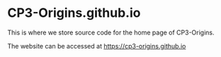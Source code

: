 # CP3-Origins.github.io
This is where we store source code for the home page of CP3-Origins.

The website can be accessed at https://cp3-origins.github.io

